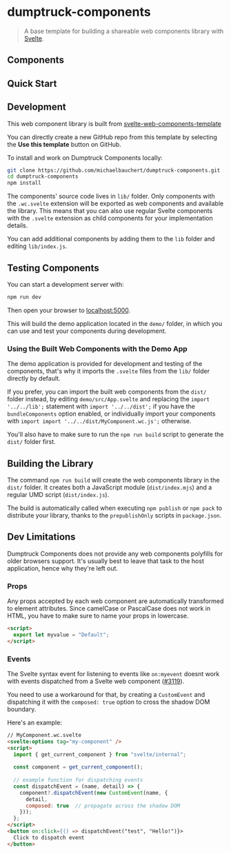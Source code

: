 # dumptruck-components

> A base template for building a shareable web components library with [Svelte](https://svelte.dev).

## Components

## Quick Start

## Development

This web component library is built from [svelte-web-components-template](https://github.com/sinedied/svelte-web-components-template)

You can directly create a new GitHub repo from this template by selecting the **Use this template** button on GitHub.

To install and work on Dumptruck Components locally:

```bash
git clone https://github.com/michaelbauchert/dumptruck-components.git
cd dumptruck-components
npm install
```

The components' source code lives in `lib/` folder. Only components with the `.wc.svelte` extension will be exported as web components and available the library. This means that you can also use regular Svelte components with the `.svelte` extension as child components for your implementation details.

You can add additional components by adding them to the `lib` folder and editing `lib/index.js`.

## Testing Components

You can start a development server with:

```bash
npm run dev
```

Then open your browser to [localhost:5000](http://localhost:5000).

This will build the demo application located in the `demo/` folder, in which you can use and test your components during development. 

### Using the Built Web Components with the Demo App

The demo application is provided for development and testing of the components, that's why it imports the `.svelte` files from the `lib/` folder directly by default.

If you prefer, you can import the built web components from the `dist/` folder instead, by editing `demo/src/App.svelte` and replacing the `import '../../lib';` statement with `import '../../dist';` if you have the `bundleComponents` option enabled, or individually import your components with `import import '../../dist/MyComponent.wc.js';` otherwise.

You'll also have to make sure to run the `npm run build` script to generate the `dist/` folder first.

## Building the Library

The command `npm run build` will create the web components library in the `dist/` folder. It creates both a JavaScript module (`dist/index.mjs`) and a regular UMD script (`dist/index.js`).

The build is automatically called when executing `npm publish` or `npm pack` to distribute your library, thanks to the `prepublishOnly` scripts in `package.json`.

## Dev Limitations

Dumptruck Components does not provide any web components polyfills for older browsers support. It's usually best to leave that task to the host application, hence why they're left out.

### Props

Any props accepted by each web component are automatically transformed to element attributes. Since camelCase or PascalCase does not work in HTML, you have to make sure to name your props in lowercase.

```html
<script>
  export let myvalue = "Default";
</script>
```

### Events

The Svelte syntax event for listening to events like `on:myevent` doesnt work with events dispatched from a Svelte web component ([#3119](https://github.com/sveltejs/svelte/issues/3119)).

You need to use a workaround for that, by creating a `CustomEvent` and dispatching it with the `composed: true` option to cross the shadow DOM boundary.

Here's an example:

```html
// MyComponent.wc.svelte
<svelte:options tag="my-component" />
<script>
  import { get_current_component } from "svelte/internal";
  
  const component = get_current_component();
  
  // example function for dispatching events
  const dispatchEvent = (name, detail) => {
    component?.dispatchEvent(new CustomEvent(name, {
      detail,
      composed: true  // propagate across the shadow DOM
    }));
  };
</script>
<button on:click={() => dispatchEvent("test", "Hello!")}>
  Click to dispatch event
</button>
```